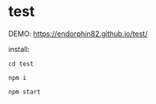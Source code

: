 # test

DEMO: https://endorphin82.github.io/test/

install:
    
    cd test

    npm i
  
    npm start